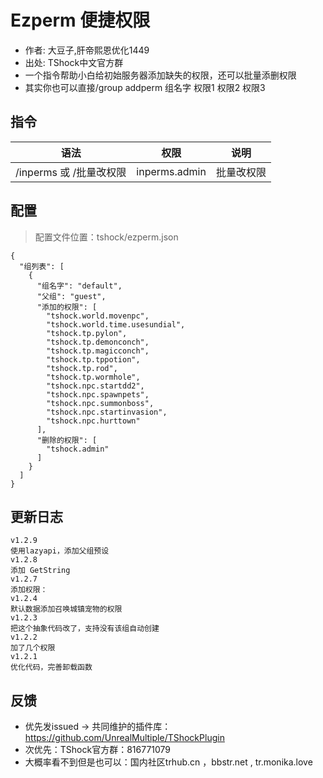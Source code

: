 # Ezperm 便捷权限

- 作者: 大豆子,肝帝熙恩优化1449
- 出处: TShock中文官方群
- 一个指令帮助小白给初始服务器添加缺失的权限，还可以批量添删权限
- 其实你也可以直接/group addperm 组名字 权限1 权限2 权限3

## 指令

| 语法                |      权限       |  说明   |
|-------------------|:-------------:|:-----:|
| /inperms 或 /批量改权限 | inperms.admin | 批量改权限 |

## 配置
> 配置文件位置：tshock/ezperm.json
```json5
{
  "组列表": [
    {
      "组名字": "default",
      "父组": "guest",
      "添加的权限": [
        "tshock.world.movenpc",
        "tshock.world.time.usesundial",
        "tshock.tp.pylon",
        "tshock.tp.demonconch",
        "tshock.tp.magicconch",
        "tshock.tp.tppotion",
        "tshock.tp.rod",
        "tshock.tp.wormhole",
        "tshock.npc.startdd2",
        "tshock.npc.spawnpets",
        "tshock.npc.summonboss",
        "tshock.npc.startinvasion",
        "tshock.npc.hurttown"
      ],
      "删除的权限": [
        "tshock.admin"
      ]
    }
  ]
}
```

## 更新日志

```
v1.2.9
使用lazyapi，添加父组预设
v1.2.8
添加 GetString
v1.2.7
添加权限：
v1.2.4
默认数据添加召唤城镇宠物的权限
v1.2.3
把这个抽象代码改了，支持没有该组自动创建
v1.2.2
加了几个权限
v1.2.1
优化代码，完善卸载函数
```

## 反馈
- 优先发issued -> 共同维护的插件库：https://github.com/UnrealMultiple/TShockPlugin
- 次优先：TShock官方群：816771079
- 大概率看不到但是也可以：国内社区trhub.cn ，bbstr.net , tr.monika.love
